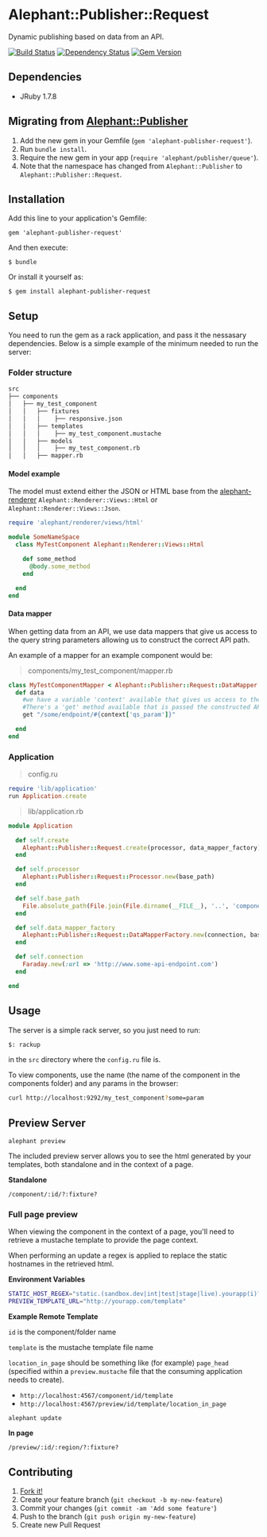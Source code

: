 # Alephant::Publisher::Request

Dynamic publishing based on data from an API.

[![Build Status](https://travis-ci.org/BBC-News/alephant-publisher-request.png?branch=master)](https://travis-ci.org/BBC-News/alephant-publisher-request) [![Dependency Status](https://gemnasium.com/BBC-News/alephant-publisher-request.png)](https://gemnasium.com/BBC-News/alephant-publisher-request) [![Gem Version](https://badge.fury.io/rb/alephant-publisher-request.png)](http://badge.fury.io/rb/alephant-publisher-request)

## Dependencies

- JRuby 1.7.8

## Migrating from [Alephant::Publisher](https://github.com/BBC-News/alephant-publisher)

1. Add the new gem in your Gemfile (`gem 'alephant-publisher-request'`).
2. Run `bundle install`.
3. Require the new gem in your app (`require 'alephant/publisher/queue'`).
4. Note that the namespace has changed from `Alephant::Publisher` to `Alephant::Publisher::Request`.

## Installation

Add this line to your application's Gemfile:

    gem 'alephant-publisher-request'

And then execute:

    $ bundle

Or install it yourself as:

    $ gem install alephant-publisher-request

## Setup

You need to run the gem as a rack application, and pass it the nessasary dependencies. Below is a simple example of the minimum needed to run the server:

### Folder structure

```bash
src
├── components
│   ├── my_test_component
│   │   ├── fixtures
│   │   │    ├── responsive.json
│   │   ├── templates
│   │   │    ├── my_test_component.mustache
│   │   ├── models
│   │   │    ├── my_test_component.rb
│   │   ├── mapper.rb
```

#### Model example

The model must extend either the JSON or HTML base from the [alephant-renderer](https://www.github.com/BBC-News/alephant-renderer) `Alephant::Renderer::Views::Html` or `Alephant::Renderer::Views::Json`.

```ruby
require 'alephant/renderer/views/html'

module SomeNameSpace
  class MyTestComponent Alephant::Renderer::Views::Html

    def some_method
	  @body.some_method
	end

  end
end
```

#### Data mapper

When getting data from an API, we use data mappers that give us access to the query string parameters allowing us to construct the correct API path.

An example of a mapper for an example component would be:

> components/my_test_component/mapper.rb

```ruby
class MyTestComponentMapper < Alephant::Publisher::Request::DataMapper
  def data
    #we have a variable 'context' available that gives us access to the query string params passed to the request.
    #There's a 'get' method available that is passed the constructed API uri and will return the parsed JSON data.
    get "/some/endpoint/#{context['qs_param']}"

  end
end
```

### Application

> config.ru

```ruby
require 'lib/application'
run Application.create
```

> lib/application.rb

```ruby
module Application

  def self.create
    Alephant::Publisher::Request.create(processor, data_mapper_factory)
  end

  def self.processor
    Alephant::Publisher::Request::Processor.new(base_path)
  end

  def self.base_path
    File.absolute_path(File.join(File.dirname(__FILE__), '..', 'components'))
  end

  def self.data_mapper_factory
    Alephant::Publisher::Request::DataMapperFactory.new(connection, base_path)
  end

  def self.connection
    Faraday.new(:url => 'http://www.some-api-endpoint.com')
  end

end
```

## Usage

The server is a simple rack server, so you just need to run:

```bash
$: rackup
```

in the `src` directory where the `config.ru` file is.

To view components, use the name (the name of the component in the components folder) and any params in the browser:

```bash
curl http://localhost:9292/my_test_component?some=param
```

## Preview Server

`alephant preview`

The included preview server allows you to see the html generated by your
templates, both standalone and in the context of a page.

**Standalone**

`/component/:id/?:fixture?`

### Full page preview

When viewing the component in the context of a page, you'll need to retrieve a
mustache template to provide the page context.

When performing an update a regex is applied to replace the static hostnames in
the retrieved html.

**Environment Variables**

```sh
STATIC_HOST_REGEX="static.(sandbox.dev|int|test|stage|live).yourapp(i)?.com\/"
PREVIEW_TEMPLATE_URL="http://yourapp.com/template"
```

**Example Remote Template**

`id` is the component/folder name

`template` is the mustache template file name

`location_in_page` should be something like (for example) `page_head` (specified within a `preview.mustache` file that the consuming application needs to create).

- `http://localhost:4567/component/id/template`
- `http://localhost:4567/preview/id/template/location_in_page`

`alephant update`

**In page**

`/preview/:id/:region/?:fixture?`

## Contributing

1. [Fork it!](http://github.com/BBC-News/alephant-publisher-request/fork)
2. Create your feature branch (`git checkout -b my-new-feature`)
3. Commit your changes (`git commit -am 'Add some feature'`)
4. Push to the branch (`git push origin my-new-feature`)
5. Create new Pull Request
